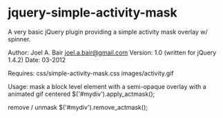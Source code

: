 jquery-simple-activity-mask
============================

A very basic jQuery plugin providing a simple activity mask overlay w/ spinner.

Author: Joel A. Bair <joel.a.bair@gmail.com>
Version: 1.0 (written for jQuery 1.4.2)
Date: 03-2012

Requires: 
css/simple-activity-mask.css
images/activity.gif

Usage:
   mask a block level element with a semi-opaque overlay with a animated gif centered
   $('#mydiv').apply_actmask();

   remove / unmask
   $('#mydiv').remove_actmask();


